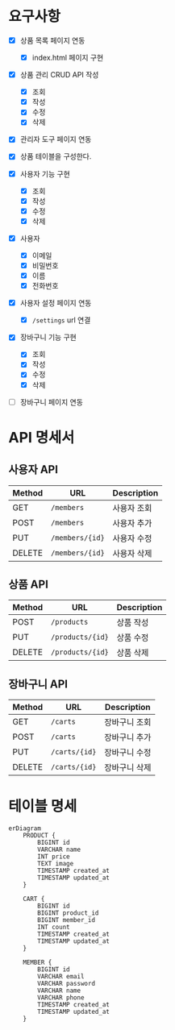# 요구사항

- [x] 상품 목록 페이지 연동
    - [x] index.html 페이지 구현
- [x] 상품 관리 CRUD API 작성
    - [x] 조회
    - [x] 작성
    - [x] 수정
    - [x] 삭제
- [x] 관리자 도구 페이지 연동
- [x] 상품 테이블을 구성한다.

- [x] 사용자 기능 구현
    - [x] 조회
    - [x] 작성
    - [x] 수정
    - [x] 삭제

- [x] 사용자
    - [x] 이메일
    - [x] 비밀번호
    - [x] 이름
    - [x] 전화번호

- [x] 사용자 설정 페이지 연동
    - [x] `/settings` url 연결

- [x] 장바구니 기능 구현
    - [x] 조회
    - [x] 작성
    - [x] 수정
    - [x] 삭제

- [ ] 장바구니 페이지 연동

# API 명세서

## 사용자 API

| Method | URL             | Description |
|--------|-----------------|-------------|
| GET    | `/members`      | 사용자 조회      |
| POST   | `/members`      | 사용자 추가      |
| PUT    | `/members/{id}` | 사용자 수정      |
| DELETE | `/members/{id}` | 사용자 삭제      |

## 상품 API

| Method | URL              | Description |
|--------|------------------|-------------|
| POST   | `/products`      | 상품 작성       |
| PUT    | `/products/{id}` | 상품 수정       |
| DELETE | `/products/{id}` | 상품 삭제       |

## 장바구니 API

| Method | URL           | Description |
|--------|---------------|-------------|
| GET    | `/carts`      | 장바구니 조회     |
| POST   | `/carts`      | 장바구니 추가     |
| PUT    | `/carts/{id}` | 장바구니 수정     |
| DELETE | `/carts/{id}` | 장바구니 삭제     |

# 테이블 명세

```mermaid
erDiagram
    PRODUCT {
        BIGINT id
        VARCHAR name
        INT price
        TEXT image
        TIMESTAMP created_at
        TIMESTAMP updated_at
    }

    CART {
        BIGINT id
        BIGINT product_id
        BIGINT member_id
        INT count
        TIMESTAMP created_at
        TIMESTAMP updated_at
    }

    MEMBER {
        BIGINT id
        VARCHAR email
        VARCHAR password
        VARCHAR name
        VARCHAR phone
        TIMESTAMP created_at
        TIMESTAMP updated_at
    }
```
